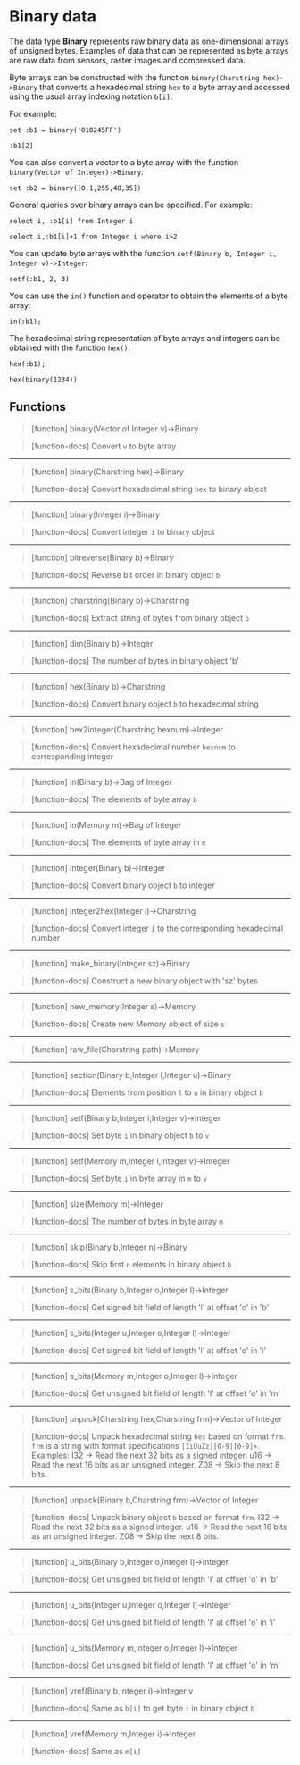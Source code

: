 # Binary data
The data type **Binary** represents raw binary data as one-dimensional
arrays of unsigned bytes.  Examples of data that can be represented
as byte arrays are raw data from sensors, raster images and compressed
data.

Byte arrays can be constructed with the function `binary(Charstring
hex)->Binary` that converts a hexadecimal string `hex` to a byte array
and accessed using the usual array indexing notation `b[i]`.

For example:
```LIVE
set :b1 = binary('010245FF')
```
```LIVE
:b1[2]
```

You can also convert a vector to a byte array with the function
`binary(Vector of Integer)->Binary`:

```LIVE
set :b2 = binary([0,1,255,48,35])
```
General queries over binary arrays can be specified. For example:
```LIVE
select i, :b1[i] from Integer i
```
```LIVE
select i,:b1[i]+1 from Integer i where i>2 
```

You can update byte arrays with the function `setf(Binary b, Integer
i, Integer v)->Integer`:

```LIVE
setf(:b1, 2, 3)
```

You can use the `in()` function and operator to obtain the elements of
a byte array:

```LIVE
in(:b1);
```

The hexadecimal string representation of byte arrays and integers can
be obtained with the function `hex()`:
```LIVE
hex(:b1);

hex(binary(1234))

```

## Functions

> [function]
> binary(Vector of Integer v)->Binary

> [function-docs]
> Convert `v` to byte array 



___

> [function]
> binary(Charstring hex)->Binary

> [function-docs]
> Convert hexadecimal string `hex` to binary object 



___

> [function]
> binary(Integer i)->Binary

> [function-docs]
> Convert integer `i` to binary object 



___

> [function]
> bitreverse(Binary b)->Binary

> [function-docs]
> Reverse bit order in binary object `b` 



___

> [function]
> charstring(Binary b)->Charstring

> [function-docs]
> Extract string of bytes from binary object `b` 



___

> [function]
> dim(Binary b)->Integer

> [function-docs]
> The number of bytes in binary object 'b' 



___

> [function]
> hex(Binary b)->Charstring

> [function-docs]
> Convert binary object `b` to hexadecimal string 



___

> [function]
> hex2integer(Charstring hexnum)->Integer

> [function-docs]
> Convert hexadecimal number `hexnum` to corresponding integer  



___

> [function]
> in(Binary b)->Bag of Integer

> [function-docs]
> The elements of byte array `b` 



___

> [function]
> in(Memory m)->Bag of Integer

> [function-docs]
> The elements of byte array in `m` 



___

> [function]
> integer(Binary b)->Integer

> [function-docs]
> Convert binary object `b` to integer 



___

> [function]
> integer2hex(Integer i)->Charstring

> [function-docs]
> Convert integer `i` to the corresponding hexadecimal number 



___

> [function]
> make_binary(Integer sz)->Binary

> [function-docs]
> Construct a new binary object with 'sz' bytes 



___

> [function]
> new_memory(Integer s)->Memory

> [function-docs]
> Create new Memory object of size `s` 



___

> [function]
> raw_file(Charstring path)->Memory



___

> [function]
> section(Binary b,Integer l,Integer u)->Binary

> [function-docs]
> Elements from position `l` to `u` in binary object `b` 



___

> [function]
> setf(Binary b,Integer i,Integer v)->Integer

> [function-docs]
> Set byte `i` in binary object `b` to `v` 



___

> [function]
> setf(Memory m,Integer i,Integer v)->Integer

> [function-docs]
> Set byte `i` in byte array in `m` to `v` 



___

> [function]
> size(Memory m)->Integer

> [function-docs]
> The number of bytes in byte array `m` 



___

> [function]
> skip(Binary b,Integer n)->Binary

> [function-docs]
> Skip first `n` elements in binary object `b` 



___

> [function]
> s_bits(Binary b,Integer o,Integer l)->Integer

> [function-docs]
> Get signed bit field of length 'l' at offset 'o' in 'b' 



___

> [function]
> s_bits(Integer u,Integer o,Integer l)->Integer

> [function-docs]
> Get signed bit field of length 'l' at offset 'o' in 'i' 



___

> [function]
> s_bits(Memory m,Integer o,Integer l)->Integer

> [function-docs]
> Get unsigned bit field of length 'l' at offset 'o' in 'm' 



___

> [function]
> unpack(Charstring hex,Charstring frm)->Vector of Integer

> [function-docs]
> Unpack hexadecimal string `hex` based on format `frm`. 
>      `frm` is a string with format specifications `[IiUuZz][0-9][0-9]+`. 
>      Examples:
>       I32 -> Read the next 32 bits as a signed integer. 
>       u16 -> Read the next 16 bits as an unsigned integer.
>       Z08 -> Skip the next 8 bits.
>   



___

> [function]
> unpack(Binary b,Charstring frm)->Vector of Integer

> [function-docs]
> Unpack binary object `b` based on format `frm`. 
>      I32 -> Read the next 32 bits as a signed integer. 
>      u16 -> Read the next 16 bits as an unsigned integer.
>      Z08 -> Skip the next 8 bits.
>   



___

> [function]
> u_bits(Binary b,Integer o,Integer l)->Integer

> [function-docs]
> Get unsigned bit field of length 'l' at offset 'o' in 'b' 



___

> [function]
> u_bits(Integer u,Integer o,Integer l)->Integer

> [function-docs]
> Get unsigned bit field of length 'l' at offset 'o' in 'i' 



___

> [function]
> u_bits(Memory m,Integer o,Integer l)->Integer

> [function-docs]
> Get unsigned bit field of length 'l' at offset 'o' in 'm' 



___

> [function]
> vref(Binary b,Integer i)->Integer v

> [function-docs]
> Same as `b[i]` to get byte `i` in binary object `b` 



___

> [function]
> vref(Memory m,Integer i)->Integer

> [function-docs]
> Same as `m[i]` 


